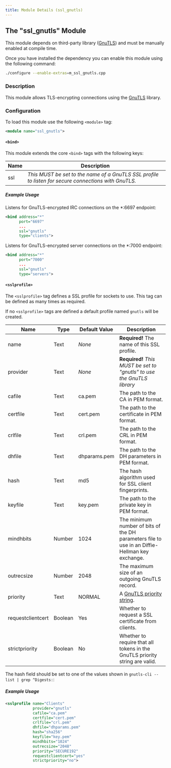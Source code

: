 ```yaml
---
title: Module Details (ssl_gnutls)
---
```


## The "ssl_gnutls" Module

<div class="alert alert-info" role="alert" markdown="1">

This module depends on third-party library ([GnuTLS](https://gnutls.org)) and must be manually enabled at compile time.

Once you have installed the dependency you can enable this module using the following command:

```sh
./configure --enable-extras=m_ssl_gnutls.cpp
```

</div>

### Description

This module allows TLS-encrypting connections using the [GnuTLS](https://gnutls.org) library.

### Configuration

To load this module use the following `<module>` tag:

```xml
<module name="ssl_gnutls">
```

#### `<bind>`

This module extends the core `<bind>` tags with the following keys:

Name | Description
---- | -----------
ssl  | *This MUST be set to the name of a GnuTLS SSL profile to listen for secure connections with GnuTLS.*

##### Example Usage

Listens for GnuTLS-encrypted IRC connections on the *:6697 endpoint:

```xml
<bind address="*"
      port="6697"
      ...
      ssl="gnutls"
      type="clients">
```

Listens for GnuTLS-encrypted server connections on the *:7000 endpoint:

```xml
<bind address="*"
      port="7000"
      ...
      ssl="gnutls"
      type="servers">
```

#### `<sslprofile>`

The `<sslprofile>` tag defines a SSL profile for sockets to use. This tag can be defined as many times as required.

If no `<sslprofile>` tags are defined a default profile named `gnutls` will be created.

Name              | Type    | Default Value | Description
----------------- | ------- | ------------- | -----------
name              | Text    | *None*        | **Required!** The name of this SSL profile.
provider          | Text    | *None*        | **Required!** *This MUST be set to "gnutls" to use the GnuTLS library*
cafile            | Text    | ca.pem        | The path to the CA in PEM format.
certfile          | Text    | cert.pem      | The path to the certificate in PEM format.
crlfile           | Text    | crl.pem       | The path to the CRL in PEM format.
dhfile            | Text    | dhparams.pem  | The path to the DH parameters in PEM format.
hash              | Text    | md5           | The hash algorithm used for SSL client fingerprints.
keyfile           | Text    | key.pem       | The path to the private key in PEM format.
mindhbits         | Number  | 1024          | The minimum number of bits of the DH parameters file to use in an Diffie-Hellman key exchange.
outrecsize        | Number  | 2048          | The maximum size of an outgoing GnuTLS record.  
priority          | Text    | NORMAL        | A [GnuTLS priority string](https://gnutls.org/manual/html_node/Priority-Strings.html).
requestclientcert | Boolean | Yes           | Whether to request a SSL certificate from clients.
strictpriority    | Boolean | No            | Whether to require that all tokens in the GnuTLS priority string are valid.

The hash field should be set to one of the values shown in `gnutls-cli --list | grep ^Digests:`:

##### Example Usage

```xml
<sslprofile name="Clients"
            provider="gnutls"
            cafile="ca.pem"
            certfile="cert.pem"
            crlfile="crl.pem"
            dhfile="dhparams.pem"
            hash="sha256"
            keyfile="key.pem"
            mindhbits="1024"
            outrecsize="2048"
            priority="SECURE192"
            requestclientcert="yes"
            strictpriority="no">
```
